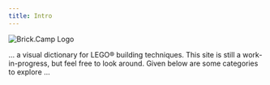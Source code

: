 ```yaml
---
title: Intro
---
```

![Brick.Camp Logo](themes://brick-view/images/logo_large.png?cropResize=200,200&classes=mx-auto,d-block,img-fluid)

... a visual dictionary for LEGO® building techniques. This site is still a work-in-progress, but feel free to look around. Given below are some categories to explore ...